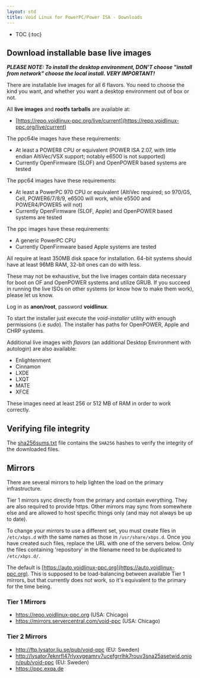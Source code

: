 ```yaml
---
layout: std
title: Void Linux for PowerPC/Power ISA - Downloads
---
```

* TOC
{:toc}

## Download installable base live images

***PLEASE NOTE: To install the desktop environment, DON'T choose "install from
network" choose the local install. VERY IMPORTANT!***

There are installable live images for all 6 flavors. You need to choose the kind
you want, and whether you want a desktop environment out of box or not.

All **live images** and **rootfs tarballs** are available at:

* [https://repo.voidlinux-ppc.org/live/current](https://repo.voidlinux-ppc.org/live/current)

The ppc64le images have these requirements:

- At least a POWER8 CPU or equivalent (POWER ISA 2.07, with little endian
  AltiVec/VSX support; notably e6500 is not supported)
- Currently OpenFirmware (SLOF) and OpenPOWER based systems are tested

The ppc64 images have these requirements:

- At least a PowerPC 970 CPU or equivalent (AltiVec required; so 970/G5, Cell,
  POWER6/7/8/9, e6500 will work, while e5500 and POWER4/POWER5 will not)
- Currently OpenFirmware (SLOF, Apple) and OpenPOWER based systems are tested

The ppc images have these requirements:

- A generic PowerPC CPU
- Currently OpenFirmware based Apple systems are tested

All require at least 350MB disk space for installation. 64-bit systems should
have at least 96MB RAM, 32-bit ones can do with less.

These may not be exhaustive, but the live images contain data necessary for
boot on OF and OpenPOWER systems and utilize GRUB. If you succeed in running
the live ISOs on other systems (or know how to make them work), please let us
know.

Log in as **anon/root**, password **voidlinux**.

To start the installer just execute the *void-installer* utility with enough
permissions (i.e *sudo*). The installer has paths for OpenPOWER, Apple and
CHRP systems.

Additional live images with *flavors* (an additional Desktop Environment with
autologin) are also available:

- Enlightenment
- Cinnamon
- LXDE
- LXQT
- MATE
- XFCE

These images need at least 256 or 512 MB of RAM in order to work correctly.

## Verifying file integrity

The
[sha256sums.txt](https://repo.voidlinux-ppc.org/live/current/sha256sums.txt)
file contains the `SHA256` hashes to verify the integrity of the downloaded files.

## Mirrors

There are several mirrors to help lighten the load on the primary infrastructure.

Tier 1 mirrors sync directly from the primary and contain everything. They are
also required to provide https. Other mirrors may sync from somewhere else and
are allowed to host specific things only (and may not always be up to date).

To change your mirrors to use a different set, you must create files
in `/etc/xbps.d` with the same names as those in `/usr/share/xbps.d`.
Once you have created such files, replace the URL with one of the servers
below. Only the files containing 'repository' in the filename need to be
duplicated to `/etc/xbps.d/`.

The default is [https://auto.voidlinux-ppc.org](https://auto.voidlinux-ppc.org).
This is supposed to be load-balancing between available Tier 1 mirrors, but that
currently does not work, so it's equivalent to the primary for the time being.

### Tier 1 Mirrors

  * <https://repo.voidlinux-ppc.org> (USA: Chicago)
  * <https://mirrors.servercentral.com/void-ppc> (USA: Chicago)

### Tier 2 Mirrors

  * <http://ftp.lysator.liu.se/pub/void-ppc> (EU: Sweden)
  * <http://lysator7eknrfl47rlyxvgeamrv7ucefgrrlhk7rouv3sna25asetwid.onion/pub/void-ppc> (EU: Sweden)
  * <https://ppc.exqa.de>
